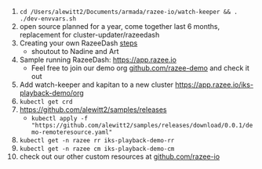 1. `cd /Users/alewitt2/Documents/armada/razee-io/watch-keeper && . ./dev-envvars.sh`
1. open source planned for a year, come together last 6 months, replacement for cluster-updater/razeedash
1. Creating your own RazeeDash [steps](https://github.com/razee-io/Razee#step-1-install-razee)
    - shoutout to Nadine and Art
1. Sample running RazeeDash: https://app.razee.io
    - Feel free to join our demo org [github.com/razee-demo](https://github.com/razee-demo) and check it out
1. Add watch-keeper and kapitan to a new cluster https://app.razee.io/iks-playback-demo/org
1. `kubectl get crd`
1. https://github.com/alewitt2/samples/releases
    - `kubectl apply -f "https://github.com/alewitt2/samples/releases/download/0.0.1/demo-remoteresource.yaml"`
1. `kubectl get -n razee rr iks-playback-demo-rr`
1. `kubectl get -n razee cm iks-playback-demo-cm`
1. check out our other custom resources at [github.com/razee-io](https://github.com/razee-io?q=kapitan)
